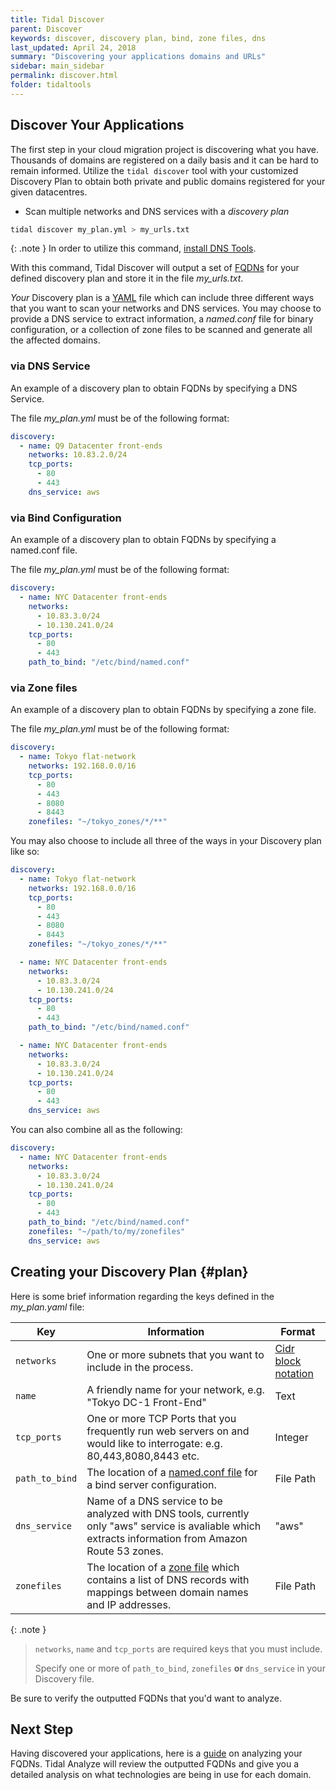 ```yaml
---
title: Tidal Discover
parent: Discover
keywords: discover, discovery plan, bind, zone files, dns
last_updated: April 24, 2018
summary: "Discovering your applications domains and URLs"
sidebar: main_sidebar
permalink: discover.html
folder: tidaltools
---
```


## Discover Your Applications

The first step in your cloud migration project is discovering what you have. Thousands of domains are registered on a daily basis and it can be hard to remain
informed. Utilize the `tidal discover` tool with your customized Discovery Plan to obtain both private and public domains registered for your given datacentres.

- Scan multiple networks and DNS services with a *discovery plan*

```bash
tidal discover my_plan.yml > my_urls.txt
```

{: .note }
In order to utilize this command, [install DNS Tools](https://dnstools.ninja/download/).


With this command, Tidal Discover will output a set of <a href="#" data-toggle="tooltip" data-original-title="{{site.data.glossary.FQDNs}}">FQDNs</a> for your defined discovery plan and store it in the file *my_urls.txt*.

*Your* Discovery plan is a [YAML](http://docs.ansible.com/ansible/latest/reference_appendices/YAMLSyntax.html) file which can include three different ways that you want to scan your networks and DNS services. You may choose to provide a DNS service to extract information, a *named.conf* file for binary configuration, or a collection of zone files to be scanned and generate all the affected domains.

### via DNS Service
An example of a discovery plan to obtain FQDNs by specifying a DNS Service.


The file *my_plan.yml* must be of the following format:

```yaml
discovery:
  - name: Q9 Datacenter front-ends
    networks: 10.83.2.0/24
    tcp_ports:
      - 80
      - 443
    dns_service: aws
```
### via Bind Configuration
An example of a discovery plan to obtain FQDNs by specifying a named.conf file.


The file *my_plan.yml* must be of the following format:

```yaml
discovery:
  - name: NYC Datacenter front-ends
    networks:
      - 10.83.3.0/24
      - 10.130.241.0/24
    tcp_ports:
      - 80
      - 443
    path_to_bind: "/etc/bind/named.conf"
```
### via Zone files
An example of a discovery plan to obtain FQDNs by specifying a zone file.


The file *my_plan.yml* must be of the following format:

```yaml
discovery:
  - name: Tokyo flat-network
    networks: 192.168.0.0/16
    tcp_ports:
      - 80
      - 443
      - 8080
      - 8443
    zonefiles: "~/tokyo_zones/*/**"

```
You may also choose to include all three of the ways in your Discovery plan like so:

```yaml
discovery:
  - name: Tokyo flat-network
    networks: 192.168.0.0/16
    tcp_ports:
      - 80
      - 443
      - 8080
      - 8443
    zonefiles: "~/tokyo_zones/*/**"

  - name: NYC Datacenter front-ends
    networks:
      - 10.83.3.0/24
      - 10.130.241.0/24
    tcp_ports:
      - 80
      - 443
    path_to_bind: "/etc/bind/named.conf"

  - name: NYC Datacenter front-ends
    networks:
      - 10.83.3.0/24
      - 10.130.241.0/24
    tcp_ports:
      - 80
      - 443
    dns_service: aws

```
You can also combine all as the following:

```yaml
discovery:
  - name: NYC Datacenter front-ends
    networks:
      - 10.83.3.0/24
      - 10.130.241.0/24
    tcp_ports:
      - 80
      - 443
    path_to_bind: "/etc/bind/named.conf"
    zonefiles: "~/path/to/my/zonefiles"
    dns_service: aws
```

## Creating your Discovery Plan {#plan}

Here is some brief information regarding the keys defined in the *my_plan.yaml* file:


| Key               | Information                                                                                                                                            | Format                      |
| --------------------|--------------------------------------------------------------------------------------------------------------------------------------------------------|------------------------------------------------------------------------------------|
| `networks`          | One or more subnets that you want to include in the process.                                                                                           | [Cidr block notation](https://en.wikipedia.org/wiki/Classless_Inter-Domain_Routing)
| `name`              | A friendly name for your network, e.g. "Tokyo DC-1 Front-End"                                                                                                                         | Text
| `tcp_ports`         | One or more TCP Ports that you frequently run web servers on and would like to interrogate: e.g. 80,443,8080,8443 etc.                                  | Integer
| `path_to_bind`      | The location of a [named.conf file](https://access.redhat.com/documentation/en-us/red_hat_enterprise_linux/5/html/deployment_guide/s1-bind-namedconf) for a bind server configuration. | File Path
| `dns_service`       | Name of a DNS service to be analyzed with DNS tools, currently only "aws" service is avaliable which extracts information from Amazon Route 53 zones.          | "aws"
| `zonefiles`| The location of a [zone file](https://help.dyn.com/how-to-format-a-zone-file/) which contains a list of DNS records with mappings between domain names and IP addresses. | File Path

{: .note }
> `networks`, `name` and `tcp_ports` are required keys that you must include.
> 
> Specify one or more of `path_to_bind`, `zonefiles` **or** `dns_service` in your Discovery file.

Be sure to verify the outputted FQDNs that you'd want to analyze.

## Next Step

Having discovered your applications, here is a [guide](analyze.html) on analyzing your FQDNs. Tidal Analyze will review the outputted FQDNs and give you a detailed analysis on what technologies are being in use for each domain.
